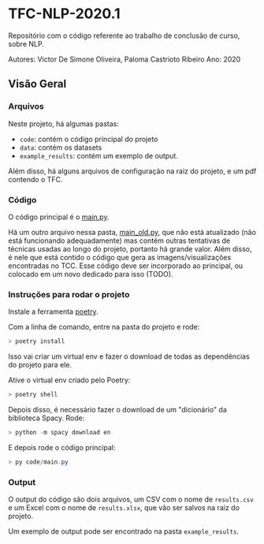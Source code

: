 # TFC-NLP-2020.1

Repositório com o código referente ao trabalho de conclusão de curso, sobre NLP.

Autores: Victor De Simone Oliveira, Paloma Castrioto Ribeiro
Ano: 2020

## Visão Geral

### Arquivos

Neste projeto, há algumas pastas:

- `code`: contém o código principal do projeto
- `data`: contém os datasets
- `example_results`: contém um exemplo de output.

Além disso, há alguns arquivos de configuração na raiz do projeto, e um pdf contendo o TFC.

### Código

O código principal é o [main.py](code/main.py).

Há um outro arquivo nessa pasta, [main_old.py](code/main_old.py), que não está atualizado (não está funcionando adequadamente) mas contém outras tentativas de técnicas usadas ao longo do projeto, portanto há grande valor. Além disso, é nele que está contido o código que gera as imagens/visualizações encontradas no TCC. Esse código deve ser incorporado ao principal, ou colocado em um novo dedicado para isso (TODO).

### Instruções para rodar o projeto

Instale a ferramenta [poetry](https://python-poetry.org/docs/#installation).

Com a linha de comando, entre na pasta do projeto e rode:

```powershell
> poetry install
```

Isso vai criar um virtual env e fazer o download de todas as dependências do projeto para ele.

Ative o virtual env criado pelo Poetry:

```powershell
> poetry shell
```

Depois disso, é necessário fazer o download de um "dicionário" da biblioteca Spacy. Rode:

```powershell
> python -m spacy download en
```

E depois rode o código principal:

```powershell
> py code/main.py
```

### Output

O output do código são dois arquivos, um CSV com o nome de `results.csv` e um Excel com o nome de `results.xlsx`, que vão ser salvos na raiz do projeto.

Um exemplo de output pode ser encontrado na pasta `example_results`.
